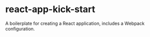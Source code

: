# react-app-kick-start
A boilerplate for creating a React application, includes a Webpack configuration.
